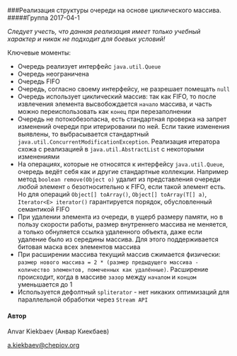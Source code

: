 ###Реализация структуры очереди на основе циклического массива.
#####Группа 2017-04-1

*Следует учесть, что данная реализация имеет только учебный характер
и никак не подходит для боевых условий!*

Ключевые моменты:
* Очередь реализует интерфейс `java.util.Queue`
* Очередь неограничена
* Очередь FIFO
* Очередь, согласно своему интерфейсу, не разрешает помещать `null`
* Очередь использует циклический массив: так как FIFO, то после извлечения элемента
 высвобождается `начало` массива, и часть можно переиспользовать как `конец` при
 перезаполнении 
* Очередь не потокобезопасна, есть стандартная проверка на запрет изменений очереди
 при итерировании по ней. Если такие изменения выявлены, то выбрасывается стандартный
 `java.util.ConcurrentModificationException`. Реализация итератора схожа с реализацией в 
 `java.util.AbstractList` с некоторыми изменениями
* На операциях, которые не относятся к интерфейсу `java.util.Queue`, очередь ведёт себя 
как и другие стандартные коллекции. Например метод `boolean remove(Object o)` удалит
из представления очереди *любой* элемент `o` безотносительно к FIFO, если такой элемент есть.
Но для операций `Object[] toArray()`, `Object[] toArray(T[] a)`, `Iterator<E> iterator()` гарантируется
 порядок, обусловленный семантикой FIFO
* При удалении элемента из очереди, в ущерб размеру памяти, но в пользу скорости работы, размер внутреннего
массива не меняется, а только обнуляется ссылка удаленного объекта, даже если удаление было из середины
массива. Для этого поддерживается битовая маска всех элементов массива
* При расширении массива текущий массив сжимается физически: `размер нового массива =
2 * (размер предыдущего массива - количество элементов, помеченных как удалённые)`. Расширение происходит,
когда в массиве `зазор` между `началом` и `концом` уменьшается до 1
* Используется дефолтный `spliterator` - нет никаких оптимизаций для параллельной обработки 
через `Stream API` 

#### Автор 
Anvar Kiekbaev (Анвар Киекбаев)

a.kiekbaev@chepiov.org


